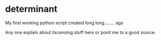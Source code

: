 # determinant
My first working python script created long long........ ago

Any one explain about liscensing stuff here or point me to a good source.
